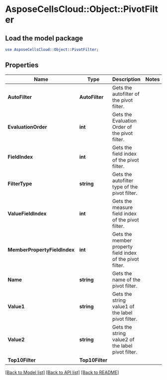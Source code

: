 # AsposeCellsCloud::Object::PivotFilter 

## Load the model package
```perl
use AsposeCellsCloud::Object::PivotFilter;
```

## Properties
Name | Type | Description | Notes
------------ | ------------- | ------------- | -------------
**AutoFilter** | **AutoFilter** | Gets the autofilter of the pivot filter. |
**EvaluationOrder** | **int** | Gets the Evaluation Order of the pivot filter. |
**FieldIndex** | **int** | Gets the field index of the pivot filter. |
**FilterType** | **string** | Gets the autofilter type of the pivot filter. |
**ValueFieldIndex** | **int** | Gets the measure field index of the pivot filter.             |
**MemberPropertyFieldIndex** | **int** | Gets the member property field index of the pivot filter.             |
**Name** | **string** | Gets the name of the pivot filter. |
**Value1** | **string** | Gets the string value1 of the label pivot filter.             |
**Value2** | **string** | Gets the string value2 of the label pivot filter.             |
**Top10Filter** | **Top10Filter** |  |  

[[Back to Model list]](../README.md#documentation-for-models) [[Back to API list]](../README.md#documentation-for-api-endpoints) [[Back to README]](../README.md)

